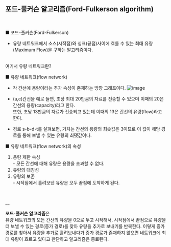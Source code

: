 ## 포드-풀커슨 알고리즘(Ford-Fulkerson algorithm)

<br>


■ 포드-풀커슨(Ford-Fulkerson)

- 유량 네트워크에서 소스(시작점)와 싱크(끝점)사이에 흐를 수 있는 최대 유량(Maximum Flow)을 구하는 알고리즘이다.

<br>
여기서 유량 네트워크란?

■ 유량 네트워크(flow network)

- 각 간선에 용량이라는 추가 속성이 존재하는 방향 그래프이다.
  ![image](https://user-images.githubusercontent.com/102197100/165531238-c59d5ab5-c3c3-4601-811e-7aabf90a95c5.png)
  
-  (a,c)간선을 예로 들면, 초당 최대 20만큼의 자료를 전송할 수 있으며 이때의 20은 간선의 용량(capacity)라고 한다. <br>
   또한, 초당 13만큼의 자료가 전송되고 있는데 이때의 13은 간선의 유량(flow)라고 한다.<br>
 - 경로 s-b-d-t를 살펴보면, 거치는 간선의 용량의 최솟값은 3이므로 이 값이 해당 경로를 통해 보낼 수 있는 유량의 최댓값이다.<br>

■ 유량 네트워크(flow network)의 속성
<ol>
<li>용량 제한 속성</li>
  - 모든 간선에 대해 유량은 용량을 초과할 수 없다.
<li>유량의 대칭성</li>
<li>유량의 보존</li>
  - 시작점에서 흘려보낸 유량은 모두 끝점에 도착하게 된다.
</ol>
<br>

__

**포드-풀커슨 알고리즘**은 <br>
유량 네트워크의 모든 간선의 유량을 0으로 두고 시작해서, 시작점에서 끝점으로 유량을 더 보낼 수 있는 경로(증가 경로)를 찾아 유량을 추가로 보내기를 반복한다. 이렇게 증가 경로를 찾아서 유량을 추가로 흘려보내다가 증가 경로가 존재하지 않으면 네트워크에 최대 유량이 흐르고 있다고 판단하고 알고리즘은 종료된다.
